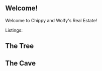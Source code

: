 ## Welcome!

Welcome to Chippy and Wolfy's Real Estate!

Listings:

## The Tree




## The Cave




